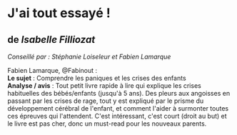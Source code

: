 # J'ai tout essayé !   
 
## de _Isabelle Filliozat_

*Conseillé par : Stéphanie Loiseleur et Fabien Lamarque*

Fabien Lamarque, @Fabinout :           
**Le sujet** :  Comprendre les paniques et les crises des enfants             
**Analyse / avis** : Tout petit livre rapide à lire qui explique les crises habituelles des bébés/enfants (jusqu'à 5 ans).
Des pleurs aux angoisses en passant par les crises de rage, tout y est expliqué par le prisme du développement cérébral
de l'enfant, et comment l'aider à surmonter toutes ces épreuves qui l'attendent. C'est intéressant, c'est court (droit au but) et
le livre est pas cher, donc un must-read pour les nouveaux parents.
